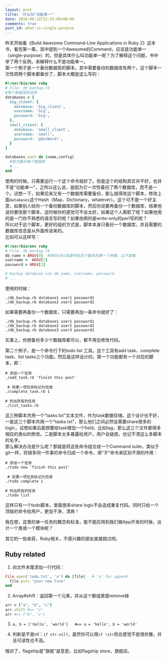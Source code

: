 ```yaml
---
layout: post
title: '什么叫"功能单一"'
date: 2016-09-22T22:25:09+08:00
comments: true
post_id: what-is-single-purpose
---
```


昨天开始看《Build Awesome Command-Line Applications in Ruby 2》这本书，看完第一章。其中提到一个Awesome的Command，应该是功能单一（single-purpose）的，但是具体什么叫功能单一呢？为了解释这个问题，书中举了两个反例，来解释什么不是功能单一。  
第一个例子是一个备份数据库的脚本。其中需要备份的数据库有两个，这个脚本一次性把两个脚本都备份了，脚本大概是这么写的：

```ruby
#!/usr/bin/env ruby
# File: db_backup.rb
#两个数据库的信息
databases = {
  big_client: {
    database: 'big_client',
    username: 'big',
    password: 'big',
  },
  small_client: {
    database: 'small_client',
    username: 'small',
    password: 'p@ssWord!',
  }
}

databases.each do |name,config|
  #依次备份每个数据库
  #...
end
```

使用的时候，只需要运行一个这个命令就好了。但是这个的结构其实并不好，也并不是"功能单一"，之所以这么说，是因为它一次性备份了两个数据库，而不是一个。试想一下，如果后来又有一个数据库需要备份，那么就得改这个脚本，修改上面`databases`这个Hash（Map、Dictionary，whatever）。这个可不是一个好主意，如果别人给你一个备份数据库的脚本，然后你说要再备份一个数据库，结果他说你要改那个脚本，这时候你的感觉可不会太好，如果这个人离职了呢？如果他用的是一门你不熟悉的语言写的呢？如果他用的是write-only的perl写的呢？  
所以对于这个脚本，更好的组织方式是，脚本本身只备份一个数据库，并且需要的数据库信息是从外面传进来的。  
比如可以这样写：

```ruby
#!/usr/bin/env ruby
# File: db_backup.rb
db_name = ARGV[0]  #ARGV[0]就是传给这个脚本的第一个参数，以下类推
username =  ARGV[1]
password = ARGV[2]

# backup database use db_name, username, password
# ...
```

使用的时候：

```
./db_backup.rb database1 user1 password1
./db_backup.rb database2 user2 password2
```

如果需要再备份一个数据库，只需要再加一条命令就好了：

```
./db_backup.rb database1 user1 password1
./db_backup.rb database2 user2 password2
./db_backup.rb database3 user3 password3
```

实事上，你想备份多少个数据库都可以，都不用去修改代码。  

第二个例子，是一个命令行下的todo list 工具。这个工具有add task、complete task、list tasks三个功能。然后是这样设计的，第一个功能都有一个对应的脚本，即：

```
# 添加一个任务
./add_task.rb 'finish this post'

 # 将第一项任务标记为完成
./complete_task.rb 1

# 列出所有的任务
./list_tasks.rb
```

这三种脚本共用一个"tasks.txt"文本文件，作为task数据存储。这个设计也不好，一是这三个脚本共用一个"tasks.txt"，那么他们之间必然会需要share很多的logic，试想如果后面想要给task增加一个field，比如tag，那么这三个文件都得多相应的类似的修改。二是脚本太多暴露给用户，用户会疑惑，也记不清这么多脚本的名字。  
那么解决办法是什么呢？那就是将这些命令组合成一个Command suite，类似于git一样，将很多同一件事的命令归成一个命令，用"子"命令来区别不用的作用：

```
# 添加一个任务
./todo new 'finish this post'

 # 将第一项任务标记为完成
./todo complete 1

# 列出所有的任务
./todo list
```

这样只有一个todo脚本，里面很多share logic不会造成重复代码。同时只给一个顶层的命令给用户，更加干净、清爽！

我在想，这里的单一任务的概念和标准，能不能应用到我们做App开发的时候，设计一个类或一个模块呢？

其它的一些收获，Ruby相关，不感兴趣的朋友直接跳过吧。

## Ruby related
1. 向文件末尾添加一行代码：

```ruby
File.open('todo.txt', 'a') do |file|   # 'a' for append
  file.puts "your new line"
end
```

2. Array#shift：返回第一个元素，并从这个数组里面remove掉

```ruby
arr = ["a", "b", "c"]
arr.shift #=> "a"
arr #=> ["b", "c"]
```
3. `a, b = ['hello', 'world']   #=> a = 'hello', b = 'world'`

4. 判断是不是nil：`if str.nil?`，虽然你可以用`if !str`但总感觉不是很优雅，并且可读性也不高。

哦对了，flagship是"旗舰"是意思，比如flagship store，旗舰店。
